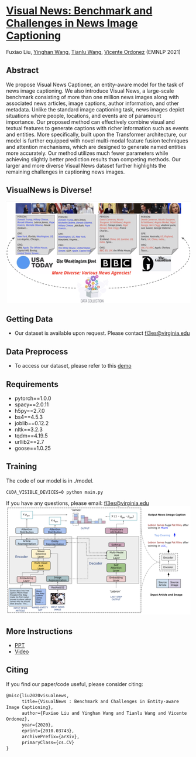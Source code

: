 # [Visual News: Benchmark and Challenges in News Image Captioning](https://arxiv.org/abs/2010.03743)
Fuxiao Liu, [Yinghan Wang](https://www.linkedin.com/in/yinghan-wang-39980a119/), [Tianlu Wang](http://www.cs.virginia.edu/~tw8cb/), [Vicente Ordonez](https://www.vicenteordonez.com/) (EMNLP 2021)

## Abstract 
We propose Visual News Captioner, an entity-aware model for the task of news image captioning. We also introduce Visual News, a large-scale benchmark consisting of more than one million news images along with associated news articles, image captions, author information, and other metadata. Unlike the standard image captioning task, news images depict situations where people, locations, and events are of paramount importance. Our proposed method can effectively combine visual and textual features to generate captions with richer information such as events and entities. More specifically, built upon the Transformer architecture, our model is further equipped with novel multi-modal feature fusion techniques and attention mechanisms, which are designed to generate named entities more accurately. Our method utilizes much fewer parameters while achieving slightly better prediction results than competing methods. Our larger and more diverse Visual News dataset further highlights the remaining challenges in captioning news images.




## VisualNews is Diverse!
![Examples from our VisualNews dataset](./diverse.png)

## Getting Data
- Our dataset is available upon request. Please contact fl3es@virginia.edu
## Data Preprocess
- To access our dataset, please refer to this [demo](./VisualNews-Dataset.ipynb)

   
## Requirements
- pytorch==1.0.0
- spacy==2.0.11
- h5py==2.7.0
- bs4==4.5.3
- joblib==0.12.2
- nltk==3.2.3
- tqdm==4.19.5
- urllib2==2.7
- goose==1.0.25

## Training
The code of our model is in ./model. 
```
CUDA_VISIBLE_DEVICES=0 python main.py
```
If you have any questions, please email: fl3es@virginia.edu
![Examples from our VisualNews dataset](./model.png)

## More Instructions
- [PPT](./visualnews_ppt.pdf) 
- [Video](https://underline.io/lecture/37789-visual-news-benchmark-and-challenges-in-news-image-captioning)

## Citing
If you find our paper/code useful, please consider citing:

```
@misc{liu2020visualnews,
      title={VisualNews : Benchmark and Challenges in Entity-aware Image Captioning}, 
      author={Fuxiao Liu and Yinghan Wang and Tianlu Wang and Vicente Ordonez},
      year={2020},
      eprint={2010.03743},
      archivePrefix={arXiv},
      primaryClass={cs.CV}
}
```

